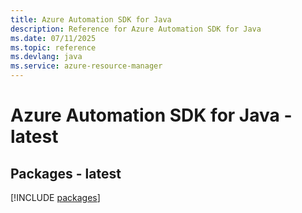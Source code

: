 ```yaml
---
title: Azure Automation SDK for Java
description: Reference for Azure Automation SDK for Java
ms.date: 07/11/2025
ms.topic: reference
ms.devlang: java
ms.service: azure-resource-manager
---
```

# Azure Automation SDK for Java - latest
## Packages - latest
[!INCLUDE [packages](automation-index.md)]